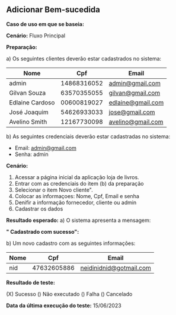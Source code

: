 ## Adicionar Bem-sucedida

**Caso de uso em que se baseia:**

**Cenário:** Fluxo Principal

**Preparação:**

a) Os seguintes clientes deverão estar cadastrados no sistema:

| Nome | Cpf | Email |
|----------|----------|----------|
| 	admin| 14868316052 | 	admin@gmail.com   |
| Gilvan Souza  | 	63570355055   | 	gilvan@gmail.com   |
| 	Edlaine Cardoso  | 		00600819027   | 	edlaine@gmail.com	   |
| 	José Joaquim  | 	54626933033   | 		jose@gmail.com  |
| 	Avelino Smith  | 	12167730098   | 	avelino@gmail.com	   |

b) As seguintes credenciais deverão estar cadastradas no sistema:

* Email: admin@gmail.com
* Senha: admin

**Cenário:**

1. Acessar a página inicial da aplicação loja de livros.
2. Entrar com as credenciais do item (b) da preparação
3. Selecionar o item Novo cliente".
4. Colocar as informaçoes: Nome, Cpf, Email e senha 
5. Denifir a informação fornecedor, cliente ou admin
6. Cadastrar os dados

**Resultado esperado:**
a) O sistema apresenta a mensagem:

**" Cadastrado com sucesso":**

b) Um novo cadastro com as seguintes informações: 

| Nome     | Cpf | Email     |
|----------|-------|------------|
| nid     |  47632605886   | neidinidnid@gotmail.com  |


**Resultado de teste:**

(X) Sucesso
() Não executado
() Falha
() Cancelado

**Data da última execução do teste:**
15/06/2023




